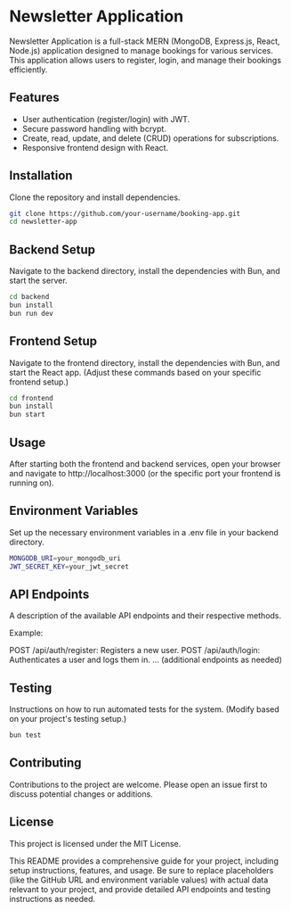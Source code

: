 # Newsletter Application

Newsletter Application is a full-stack MERN (MongoDB, Express.js, React, Node.js) application designed to manage bookings for various services. This application allows users to register, login, and manage their bookings efficiently.

## Features

- User authentication (register/login) with JWT.
- Secure password handling with bcrypt.
- Create, read, update, and delete (CRUD) operations for subscriptions.
- Responsive frontend design with React.

## Installation

Clone the repository and install dependencies.

```bash
git clone https://github.com/your-username/booking-app.git
cd newsletter-app
```

## Backend Setup

Navigate to the backend directory, install the dependencies with Bun, and start the server.

```bash
cd backend
bun install
bun run dev
```

## Frontend Setup

Navigate to the frontend directory, install the dependencies with Bun, and start the React app. (Adjust these commands based on your specific frontend setup.)

```bash
cd frontend
bun install
bun start
```

## Usage

After starting both the frontend and backend services, open your browser and navigate to http://localhost:3000 (or the specific port your frontend is running on).

## Environment Variables

Set up the necessary environment variables in a .env file in your backend directory.

```bash
MONGODB_URI=your_mongodb_uri
JWT_SECRET_KEY=your_jwt_secret
```

## API Endpoints

A description of the available API endpoints and their respective methods.

Example:

POST /api/auth/register: Registers a new user.
POST /api/auth/login: Authenticates a user and logs them in.
... (additional endpoints as needed)

## Testing

Instructions on how to run automated tests for the system. (Modify based on your project's testing setup.)

```bash
bun test
```

## Contributing

Contributions to the project are welcome. Please open an issue first to discuss potential changes or additions.

## License

This project is licensed under the MIT License.

This README provides a comprehensive guide for your project, including setup instructions, features, and usage. Be sure to replace placeholders (like the GitHub URL and environment variable values) with actual data relevant to your project, and provide detailed API endpoints and testing instructions as needed.
